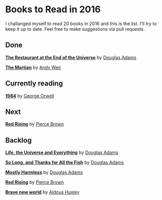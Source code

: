 # Books to Read in 2016

I challanged myself to read 20 books in 2016 and this is the list. I'll try to keep it up to date. Feel free to make suggestions via pull requests.

## Done

**[The Restaurant at the End of the Universe](https://www.goodreads.com/book/show/8695.The_Restaurant_at_the_End_of_the_Universe)** by [Douglas Adams](https://www.goodreads.com/author/show/4.Douglas_Adams)

**[The Martian](https://www.goodreads.com/book/show/18007564-the-martian)** by [Andy Weir](https://www.goodreads.com/author/show/6540057.Andy_Weir)

## Currently reading

**[1984](https://www.goodreads.com/book/show/5470.1984)** by [George Orwell](https://www.goodreads.com/author/show/3706.George_Orwell)

## Next 

**[Red Rising](http://www.goodreads.com/book/show/15839976-red-rising)** by [Pierce Brown](https://www.goodreads.com/author/show/6474348.Pierce_Brown)

## Backlog

**[Life, the Universe and Everything](https://www.goodreads.com/book/show/8694.Life_the_Universe_and_Everything)** by [Douglas Adams](https://www.goodreads.com/author/show/4.Douglas_Adams)

**[So Long, and Thanks for All the Fish](https://www.goodreads.com/book/show/8698.So_Long_and_Thanks_for_All_the_Fish)** by [Douglas Adams](https://www.goodreads.com/author/show/4.Douglas_Adams)

**[Mostly Harmless](https://www.goodreads.com/book/show/360.Mostly_Harmless)** by [Douglas Adams](https://www.goodreads.com/author/show/4.Douglas_Adams)

**[Red Rising](http://www.goodreads.com/book/show/15839976-red-rising)** by [Pierce Brown](https://www.goodreads.com/author/show/6474348.Pierce_Brown)

**[Brave new world](https://www.goodreads.com/book/show/5129.Brave_New_World)** by [Aldous Huxley](https://www.goodreads.com/author/show/3487.Aldous_Huxley)
